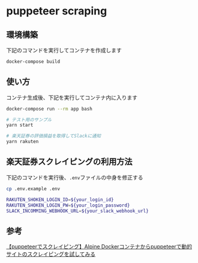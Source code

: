 # puppeteer scraping

## 環境構築

下記のコマンドを実行してコンテナを作成します

```sh
docker-compose build
```

## 使い方

コンテナ生成後、下記を実行してコンテナ内に入ります

```sh
docker-compose run --rm app bash
```

```sh
# テスト用のサンプル
yarn start
```

```sh
# 楽天証券の評価損益を取得してSlackに通知
yarn rakuten
```

## 楽天証券スクレイピングの利用方法

下記のコマンドを実行後、`.env`ファイルの中身を修正する

```sh
cp .env.example .env
```

```sh
RAKUTEN_SHOKEN_LOGIN_ID=${your_login_id}
RAKUTEN_SHOKEN_LOGIN_PW=${your_login_password}
SLACK_INCOMMING_WEBHOOK_URL=${your_slack_webhook_url}
```

## 参考

[【puppeteerでスクレイピング】Alpine Dockerコンテナからpuppeteerで動的サイトのスクレイピングを試してみる](https://deep.tacoskingdom.com/blog/52)
